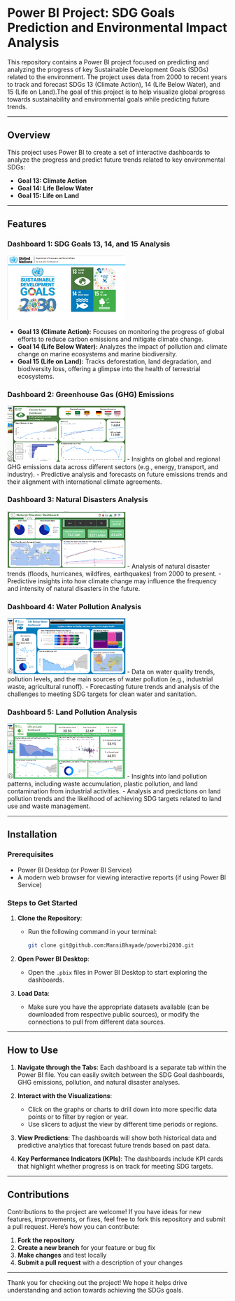 # Power BI Project: SDG Goals Prediction and Environmental Impact Analysis

This repository contains a Power BI project focused on predicting and analyzing the progress of key Sustainable Development Goals (SDGs) related to the environment. The project uses data from 2000 to recent years to track and forecast SDGs 13 (Climate Action), 14 (Life Below Water), and 15 (Life on Land).The goal of this project is to help visualize global progress towards sustainability and environmental goals while predicting future trends.

---

## Overview

This project uses Power BI to create a set of interactive dashboards to analyze the progress and predict future trends related to key environmental SDGs:

- **Goal 13: Climate Action**
- **Goal 14: Life Below Water**
- **Goal 15: Life on Land**

---

## Features

### Dashboard 1: SDG Goals 13, 14, and 15 Analysis
<img src="Images/Home.png" height='auto' width='270'/>


- **Goal 13 (Climate Action):** Focuses on monitoring the progress of global efforts to reduce carbon emissions and mitigate climate change.
- **Goal 14 (Life Below Water):** Analyzes the impact of pollution and climate change on marine ecosystems and marine biodiversity.
- **Goal 15 (Life on Land):** Tracks deforestation, land degradation, and biodiversity loss, offering a glimpse into the health of terrestrial ecosystems.

### Dashboard 2: Greenhouse Gas (GHG) Emissions

<img src="Images/ghg.png" height='auto' width='270'/>
- Insights on global and regional GHG emissions data across different sectors (e.g., energy, transport, and industry).
- Predictive analysis and forecasts on future emissions trends and their alignment with international climate agreements.

### Dashboard 3: Natural Disasters Analysis

<img src="Images/nd.png" height='auto' width='270'/>
- Analysis of natural disaster trends (floods, hurricanes, wildfires, earthquakes) from 2000 to present.
- Predictive insights into how climate change may influence the frequency and intensity of natural disasters in the future.

### Dashboard 4: Water Pollution Analysis

<img src="Images/water.png" height='auto' width='270'/>
- Data on water quality trends, pollution levels, and the main sources of water pollution (e.g., industrial waste, agricultural runoff).
- Forecasting future trends and analysis of the challenges to meeting SDG targets for clean water and sanitation.

### Dashboard 5: Land Pollution Analysis

<img src="Images/land.png" height='auto' width='270'/>
- Insights into land pollution patterns, including waste accumulation, plastic pollution, and land contamination from industrial activities.
- Analysis and predictions on land pollution trends and the likelihood of achieving SDG targets related to land use and waste management.

---

## Installation

### Prerequisites

- Power BI Desktop (or Power BI Service)
- A modern web browser for viewing interactive reports (if using Power BI Service)

### Steps to Get Started

1. **Clone the Repository**:
   - Run the following command in your terminal:
     ```bash
     git clone git@github.com:MansiBhayade/powerbi2030.git
     ```

2. **Open Power BI Desktop**:
   - Open the `.pbix` files in Power BI Desktop to start exploring the dashboards.

3. **Load Data**:
   - Make sure you have the appropriate datasets available (can be downloaded from respective public sources), or modify the connections to pull from different data sources.

---

## How to Use

1. **Navigate through the Tabs**: Each dashboard is a separate tab within the Power BI file. You can easily switch between the SDG Goal dashboards, GHG emissions, pollution, and natural disaster analyses.
   
2. **Interact with the Visualizations**: 
   - Click on the graphs or charts to drill down into more specific data points or to filter by region or year.
   - Use slicers to adjust the view by different time periods or regions.

3. **View Predictions**: The dashboards will show both historical data and predictive analytics that forecast future trends based on past data.

4. **Key Performance Indicators (KPIs)**: The dashboards include KPI cards that highlight whether progress is on track for meeting SDG targets.

---

## Contributions

Contributions to the project are welcome! If you have ideas for new features, improvements, or fixes, feel free to fork this repository and submit a pull request. Here’s how you can contribute:

1. **Fork the repository**
2. **Create a new branch** for your feature or bug fix
3. **Make changes** and test locally
4. **Submit a pull request** with a description of your changes

---

Thank you for checking out the project! We hope it helps drive understanding and action towards achieving the SDGs goals.

